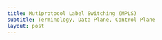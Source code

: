 ```yaml
---
title: Mutiprotocol Label Switching (MPLS)
subtitle: Terminology, Data Plane, Control Plane
layout: post
---
```

